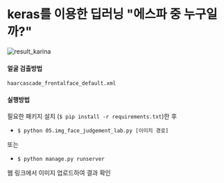 # keras를 이용한 딥러닝 "에스파 중 누구일까?"

![result_karina](https://user-images.githubusercontent.com/79895363/158057004-c46f357e-d3ec-4082-b29d-25e2f7aa004b.png)

#### 얼굴 검출방법
`haarcascade_frontalface_default.xml`

#### 실행방법

필요한 패키지 설치 (```$ pip install -r requirements.txt```)한 후

* `$ python 05.img_face_judgement_lab.py [이미지 경로]`

또는

* `$ python manage.py runserver`

웹 링크에서 이미지 업로드하여 결과 확인
